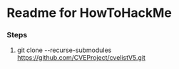 # Readme for HowToHackMe

### Steps 

1. git clone --recurse-submodules https://github.com/CVEProject/cvelistV5.git
